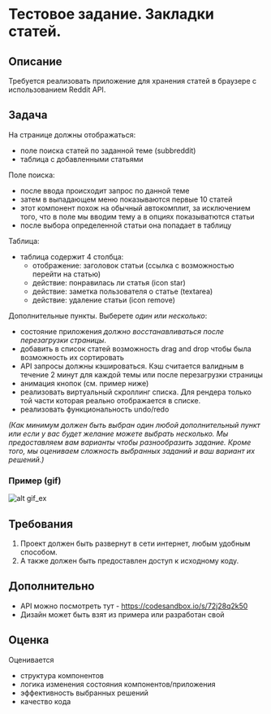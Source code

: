 # Тестовое задание. Закладки статей.

## Описание
Требуется реализовать приложение для хранения статей в браузере с использованием Reddit API.

## Задача
На странице должны отображаться:
- поле поиска статей по заданной теме (subbreddit)
- таблица с добавленными статьями

Поле поиска:
- после ввода происходит запрос по данной теме
- затем в выпадающем меню показываются первые 10 статей
- этот компонент похож на  обычный автокомплит, за исключением того, что в поле мы вводим тему а в опциях показыватются статьи
- после выбора определенной статьи она попадает в таблицу

Таблица:
- таблица содержит 4 столбца:
  - отображение: заголовок статьи (ссылка с возможностью перейти на статью)
  - действие: понравилась ли статья (icon star)
  - действие: заметка пользователя о статье (textarea)
  - действие: удаление статьи (icon remove)

Дополнительные пункты. Выберете _один или несколько_:
- состояние приложения _должно восстанавливаться после перезагрузки страницы_.
- добавить в список статей возможность drag and drop чтобы была возможность их сортировать
- API запросы должны кэшироваться. Кэш считается валидным в течение 2 минут для каждой темы или после перезагрузки страницы
- анимация кнопок (см. пример ниже)
- реализовать виртуальный скроллинг списка. Для рендера только той части которая реально отображается в списке.
- реализовать функциональность undo/redo

_(Как минимум должен быть выбран один любой дополнительный пункт или если у вас будет желание можете выбрать несколько. Мы предоставляем вам варианты чтобы разнообразить задание. Кроме того, мы оцениваем сложность выбранных заданий и ваш вариант их решений.)_

### Пример (gif)

![alt gif_ex](https://raw.githubusercontent.com/dsvgit/redux-test-notes/master/demo-notes.gif)

## Требования
1. Проект должен быть развернут в сети интернет, любым удобным способом.
1. А также должен быть предоставлен доступ к исходному коду.

## Дополнительно
- API можно посмотреть тут - https://codesandbox.io/s/72j28q2k50
- Дизайн может быть взят из примера или разработан свой

## Оценка
Оценивается
- структура компонентов
- логика изменения состояния компонентов/приложения
- эффективность выбранных решений
- качество кода
